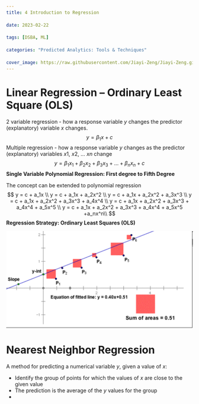 ```yaml
---
title: 4 Introduction to Regression

date: 2023-02-22

tags: [DSBA, ML]

categories: "Predicted Analytics: Tools & Techniques"

cover_image: https://raw.githubusercontent.com/Jiayi-Zeng/Jiayi-Zeng.github.io/pic/img/20230223%20(3).png
---
```


# Linear Regression – Ordinary Least Square (OLS)

2 variable regression - how a response variable $y$ changes the predictor (explanatory) variable $x$ changes.
$$
y = \beta_1x + c
$$
Multiple regression - how a response variable $y$ changes as the predictor (explanatory) variables $x1$, $x2$, ... $xn$ change
$$
y = \beta_1x_1+\beta_2x_2+\beta_3x_3+...+\beta_nx_n+c
$$
**Single Variable Polynomial Regression: First degree to Fifth Degree**

The concept can be extended to polynomial regression
$$
y = c + a_1x \\
y = c + a_1x + a_2x^2 \\
y = c + a_1x + a_2x^2 + a_3x^3 \\
y = c + a_1x + a_2x^2 + a_3x^3 + a_4x^4 \\
y = c + a_1x + a_2x^2 + a_3x^3 + a_4x^4 + a_5x^5 \\
y = c + a_1x + a_2x^2 + a_3x^3 + a_4x^4 + a_5x^5 +a_nx^n\\
$$
**Regression Strategy: Ordinary Least Squares (OLS)**

![image-20230222092629577](https://raw.githubusercontent.com/Jiayi-Zeng/Jiayi-Zeng.github.io/pic/img/image-20230222092629577.png)

# Nearest Neighbor Regression

A method for predicting a numerical variable $y$, given a value of $x$:

* Identify the group of points for which the values of $x$ are close to the given value
* The prediction is the average of the $y$ values for the group
* 